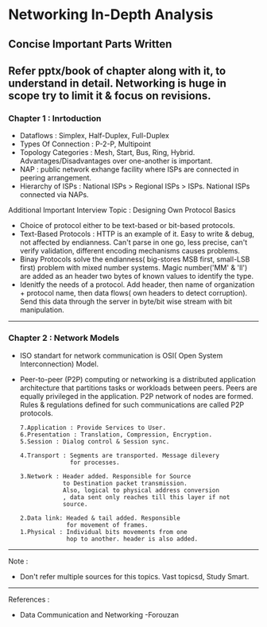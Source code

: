 # Networking In-Depth Analysis

## Concise Important Parts Written

Refer pptx/book of chapter along with it, to understand in detail. Networking is huge in scope try to limit it & focus
on revisions.
---
### Chapter 1 : Inrtoduction

* Dataflows : Simplex, Half-Duplex, Full-Duplex
* Types Of Connection : P-2-P, Multipoint
* Topology Categories : Mesh, Start, Bus, Ring, Hybrid. Advantages/Disadvantages over one-another is important.
* NAP : public network exhange facility where ISPs are connected in peering arrangement.
* Hierarchy of ISPs : National ISPs > Regional ISPs > ISPs. National ISPs connected via NAPs.

Additional Important Interview Topic : Designing Own Protocol Basics  

* Choice of protocol either to be text-based or bit-based protocols.
* Text-Based Protocols : HTTP is an example of it. Easy to write & debug, not affected by endianness.
Can't parse in one go, less precise, can't verify validation, different encoding mechanisms causes problems.
* Binay Protocols solve the endianness( big-stores MSB first, small-LSB first) problem with mixed number systems.
Magic number('MM' & 'll') are added as an header two bytes of known values to identify the type.
* Idenitfy the needs of a protocol. Add header, then name of organization + protocol name, then data flows( own
headers to detect corruption). Send this data through the server in byte/bit wise stream with bit manipulation.  
---
### Chapter 2 : Network Models

* ISO standart for network communication is OSI( Open System Interconnection) Model.
* Peer-to-peer (P2P) computing or networking is a distributed application architecture that partitions tasks or workloads between peers.
Peers are equally privileged in the application. P2P network of nodes are formed. Rules & regulations defined for such communications are called P2P protocols. 

  ```
  7.Application : Provide Services to User.
  6.Presentation : Translation, Compression, Encryption.
  5.Session : Dialog control & Session sync. 
  
  4.Transport : Segments are transported. Message dilevery
                for processes.
  
  3.Network : Header added. Responsible for Source
              to Destination packet transmission.
              Also, logical to physical address conversion
              , data sent only reaches till this layer if not
              source.
  
  2.Data link: Headed & tail added. Responsible
               for movement of frames.
  1.Physical : Individual bits movements from one
               hop to another. header is also added.
  ```

---
Note :
* Don't refer multiple sources for this topics. Vast topicsd, Study Smart.
---
References : 
* Data Communication and Networking -Forouzan

